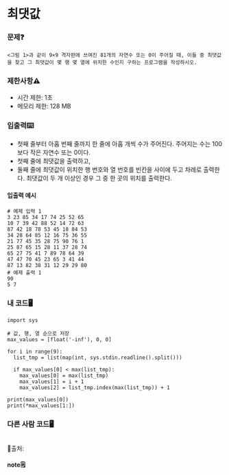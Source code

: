 # 최댓값

### 문제❓
```
<그림 1>과 같이 9×9 격자판에 쓰여진 81개의 자연수 또는 0이 주어질 때, 이들 중 최댓값을 찾고 그 최댓값이 몇 행 몇 열에 위치한 수인지 구하는 프로그램을 작성하시오.
```

### 제한사항⚠️
* 시간 제한: 1초
* 메모리 제한: 128 MB

### 입출력⌨️
* 첫째 줄부터 아홉 번째 줄까지 한 줄에 아홉 개씩 수가 주어진다. 주어지는 수는 100보다 작은 자연수 또는 0이다.
* 첫째 줄에 최댓값을 출력하고, 
* 둘째 줄에 최댓값이 위치한 행 번호와 열 번호를 빈칸을 사이에 두고 차례로 출력한다. 최댓값이 두 개 이상인 경우 그 중 한 곳의 위치를 출력한다.

#### 입출력 예시
```
# 예제 입력 1 
3 23 85 34 17 74 25 52 65
10 7 39 42 88 52 14 72 63
87 42 18 78 53 45 18 84 53
34 28 64 85 12 16 75 36 55
21 77 45 35 28 75 90 76 1
25 87 65 15 28 11 37 28 74
65 27 75 41 7 89 78 64 39
47 47 70 45 23 65 3 41 44
87 13 82 38 31 12 29 29 80
# 예제 출력 1 
90
5 7
```

### 내 코드🖥️
```
import sys 

# 값, 행, 열 순으로 저장
max_values = [float('-inf'), 0, 0]

for i in range(9):
  list_tmp = list(map(int, sys.stdin.readline().split()))

  if max_values[0] < max(list_tmp):
    max_values[0] = max(list_tmp)
    max_values[1] = i + 1
    max_values[2] = list_tmp.index(max(list_tmp)) + 1

print(max_values[0])
print(*max_values[1:])
```


### 다른 사람 코드🖥️
```

```
🔗출처: 

#### note🗒️
> 

